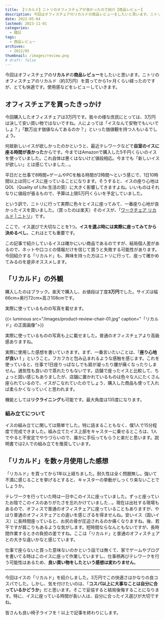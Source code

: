 ```yaml
---
title: 【リカルド】ニトリのオフィスチェアが良かったので紹介【商品レビュー】
description: 今回はオフィスチェアのリカルドの商品レビューをしたいと思います。ニトリのオフィスチェアのリカルド（約3万円）を買ってから1ヶ月くらい経ったのですが、とても快適です。使用感などをレビューしていきます。
date: 2022-05-04
lastmod: 2023-11-01
categories: 
  - 雑記
tags: 
  - 商品レビュー
archives: 
  - 2022/05
thumbnail: /images/review.png
# draft: false
---
```


今回はオフィスチェアの**リカルド**の**商品レビュー**をしたいと思います。ニトリのオフィスチェアのリカルド（約3万円）を買ってから1ヶ月くらい経ったのですが、とても快適です。使用感などをレビューしていきます。

## オフィスチェアを買ったきっかけ

今回購入したオフィスチェアは3万円です。我々の様な庶民にとっては、3万円は決して安い買い物ではないですね。人によっては「イスなんて安物でもいいでしょ？」「数万出す価値なんてあるのか？」といった価値観を持つ人もいるでしょう。

何故新しいイスが欲しかったのかというと、最近テレワークなどで**自室のイスに座る時間が長かった**からです。今まではAmazonで購入した5千円くらいのイスを使っていました。これ自体は悪くはないけど値段相応。今までも「新しいイスが欲しい」とは感じていました…。

平日だと仕事で8時間+ゲームやPCを触る時間が2時間～という感じで、1日10時間以上は同じイスに座っていることになります。そうすると、イスの座り心地はQOL（Quality of Life:生活の質）に大きく影響してきますよね。いいものはそれなりに値段が張るもので、予算は上限5万円くらいを予定していました。

という訳で、ニトリに行って実際に色々とイスに座ってみて、一番座り心地が良かったイスを買いました。（買ったのは楽天）そのイスが、「[ワークチェア リカルド | ニトリ](https://www.nitori-net.jp/ec/product/6620715-230416773725o/)」です。

ここで、イス選びで大切なことを1つ。**イスを選ぶ時には実際に座ってみてから決めるべし**。これはとても重要です。

この記事で紹介しているイスは確かにいい商品であるのですが、結局個人差があるので、ネットや口コミの情報だけを信じて買うと失敗する可能性があります。今回紹介する「リカルド」も、興味を持った方はニトリに行って、座って確かめてみるのを是非オススメします。

## 「リカルド」の外観

購入したのはブラック。楽天で購入し、お値段は丁度**3万円**でした。サイズは幅66cm×奥行72cm×高さ108cmです。

実際に使っているものの写真を載せます。

{{< luminous src="/images/product-review-chair-01.jpg" caption="「リカルド」の正面画像">}}

実際に使っているものの写真も上に載せました。普通のオフィスチェアより高級感ありますね。

実際に使用した感想を書いていきます。まず、一番言いたいことは、「**座り心地が良い！**」ということ。フカフカと包み込まれるような感触を感じます。これを使っていると、仕事で1日座りっぱなしでも肩が凝ったり腰が痛くなったりしません。通気性も良いので蒸れたりもないです。店舗で座ったイスと比較して、ちょっと固い感じもありましたが、店舗に置かれているものは色々な人にたくさん座られているので、イスがこなれていたのでしょう、購入した商品も使って入れば柔らかくなっていくと思われます。

機能としては**リクライニング**も可能です。最大角度は135度になります。

### 組み立てについて

イスの組み立てに関しては簡単でした。特に詰まることもなく、僕1人で15分程度で完成できました。組み立てたイス上部をキャスターに乗せるところは、1人でやると不安定でやりづらいので、誰かに手伝ってもらうと楽だと思います。説明書では2人での組み立てを推奨しています。

## 「リカルド」を数ヶ月使用した感想

「リカルド」を買ってから1年以上経ちました。耐久性は全く問題無し。強いて不満に感じることを挙げるとすると、キャスターの挙動がしっくり来ないことでしょうか。

テレワークを行っていた時は一日中このイスに座っていました。ずっと座っていたお陰でこのイスのありがたさを忘れかけていました…。現在は出社する現場もあるので、オフィスで普通のオフィスチェアに座っていることもありますが、やはり普通のオフィスチェアとの違いを感じざるを得ませんね。安いイス（固いイス）に長時間座っていると、お尻の骨が圧迫されるのか痛くなりますね。後、若干ですが肩こりもあるような気がします。短時間ならなんともないですが、長時間作業するときの負担の差ですね。ここは「リカルド」と普通のオフィスチェアとの大きな違いかなと感じています。

仕事で座らないと買った意味ないのかという話では無くて、家でゲームやブログを書いてる時はこのイスに座って作業していますし、仕事柄再びテレワークを行う可能性はあるため、**良い買い物をしたという感想は変わりません**。

* * *

今回はイスの「リカルド」を紹介しました。3万円でこの快適さはかなりの良コスパでした。しかし、気を付けたいのは、「**コスパ以上に大事なことは自分に合っているかどうか**」だと思います。そこで妥協すると結局後悔することになります。特に、イスに座っている時間が長い人は、自分に合ったイス選びが大切ですね。

皆さんも良い椅子ライフを！以上で記事を終わりにします。